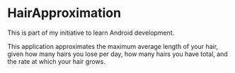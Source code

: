 # HairApproximation

This is part of my initiative to learn Android development.

This application approximates the maximum average length of your hair, given how many hairs you lose per day, how many hairs you have total, and the rate at which your hair grows.
